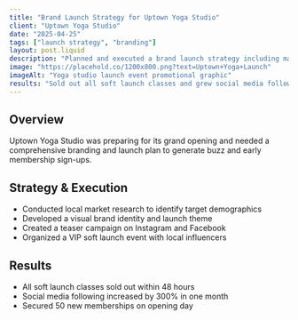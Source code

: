 ```yaml
---
title: "Brand Launch Strategy for Uptown Yoga Studio"
client: "Uptown Yoga Studio"
date: "2025-04-25"
tags: ["launch strategy", "branding"]
layout: post.liquid
description: "Planned and executed a brand launch strategy including market research, social media teasers, and grand opening event promotion for a new yoga studio."
image: "https://placehold.co/1200x800.png?text=Uptown+Yoga+Launch"
imageAlt: "Yoga studio launch event promotional graphic"
results: "Sold out all soft launch classes and grew social media following by 300% in the first month."
---
```


## Overview

Uptown Yoga Studio was preparing for its grand opening and needed a comprehensive branding and launch plan to generate buzz and early membership sign-ups.

## Strategy & Execution

- Conducted local market research to identify target demographics
- Developed a visual brand identity and launch theme
- Created a teaser campaign on Instagram and Facebook
- Organized a VIP soft launch event with local influencers

## Results

- All soft launch classes sold out within 48 hours
- Social media following increased by 300% in one month
- Secured 50 new memberships on opening day
